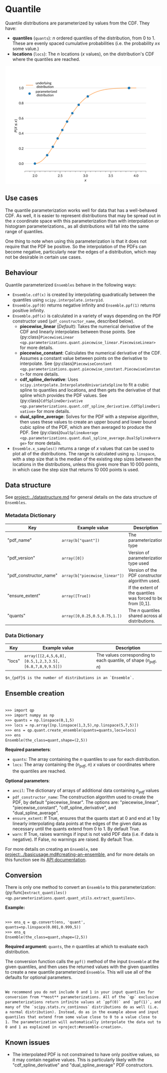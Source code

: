 # Quantile

Quantile distributions are parameterized by values from the CDF. They have:

- **quantiles** (`quants`): $n$ ordered quantiles of the distribution, from 0 to 1. These are evenly spaced cumulative probabilities (i.e. the probability $x \leq$ some value.)
- **locations** (`locs`): The $n$ locations ($x$ values), on the distribution's CDF where the quantiles are reached.

![quant-example](../../assets/quant-rayleigh-example.svg)

## Use cases

The quantile parameterization works well for data that has a well-behaved CDF. As well, it is easier to represent distributions that may be spread out in the $x$ coordinate space with this parameterization than with interpolation or histogram parameterizations., as all distributions will fall into the same range of quantiles.

One thing to note when using this parameterization is that it does not require that the PDF be positive. So the interpolation of the PDFs can become negative, particularly near the edges of a distribution, which may not be desirable in certain use cases.

## Behaviour

Quantile parameterized `Ensembles` behave in the following ways:

- `Ensemble.cdf(x)` is created by interpolating quadratically between the quantiles using `scipy.interpolate.interp1d`.
- `Ensemble.ppf(0)` returns negative infinity and `Ensemble.ppf(1)` returns positive infinity.
- `Ensemble.pdf(x)` is calculated in a variety of ways depending on the PDF constructor used (`pdf_constructor_name`, described below).
  - **piecewise_linear** (_Default_): Takes the numerical derivative of the CDF and linearly interpolates between those points. See {py:class}`PiecewiseLinear <qp.parameterizations.quant.piecewise_linear.PiecewiseLinear>` for more details.
  - **piecewise_constant**: Calculates the numerical derivative of the CDF. Assumes a constant value between points on the derivative to interpolate. See {py:class}`PiecewiseConstant <qp.parameterizations.quant.piecewise_constant.PiecewiseConstant>` for more details.
  - **cdf_spline_derivative**: Uses `scipy.interpolate.InterpolatedUnivariateSpline` to fit a cubic spline to quantiles and locations, and then gets the derivative of that spline which provides the PDF values. See {py:class}`CdfSplineDerivative <qp.parameterizations.quant.cdf_spline_derivative.CdfSplineDerivative>` for more details.
  - **dual_spline_average**: Solves for the PDF with a stepwise algorithm, then uses these values to create an upper bound and lower bound cubic spline of the PDF, which are then averaged to produce the PDF. See {py:class}`DualSplineAverage <qp.parameterizations.quant.dual_spline_average.DualSplineAverage>` for more details.
- `Ensemble.x_samples()` returns a range of $x$ values that can be used to plot all of the distributions. The range is calculated using `np.linspace`, with a step size that is the median of the existing step sizes between the locations in the distributions, unless this gives more than 10 000 points, in which case the step size that returns 10 000 points is used.

## Data structure

See <project:../datastructure.md> for general details on the data structure of `Ensembles`.

### Metadata Dictionary

| Key                    | Example value                  | Description                                                 |
| ---------------------- | ------------------------------ | ----------------------------------------------------------- |
| "pdf_name"             | `array(b["quant"])`            | The parameterization type                                   |
| "pdf_version"          | `array([0])`                   | Version of parameterization type used                       |
| "pdf_constructor_name" | `array(b["piecewise_linear"])` | Version of the PDF constructor algorithm used.              |
| "ensure_extent"        | `array([True])`                | If the extent of the quantiles was forced to be from [0,1]. |
| "quants"               | `array([0,0.25,0.5,0.75,1.])`  | The $n$ quantiles shared across all distributions.          |

### Data Dictionary

| Key    | Example value                                          | Description                                                          |
| ------ | ------------------------------------------------------ | -------------------------------------------------------------------- |
| "locs" | `array([[2,4,5,6,8],[0.5,1,2,3,3.5],[6.8,7,8,9,9.5]])` | The values corresponding to each quantile, of shape ($n_{pdf}$, $n$) |

```{note}
$n_{pdf}$ is the number of distributions in an `Ensemble`.
```

## Ensemble creation

```{doctest}

>>> import qp
>>> import numpy as np
>>> quants = np.linspace(0,1,5)
>>> locs = np.array([np.linspace(1,3,5),np.linspace(5,7,5)])
>>> ens = qp.quant.create_ensemble(quants=quants,locs=locs)
>>> ens
Ensemble(the_class=quant,shape=(2,5))

```

**Required parameters**:

- `quants`: The array containing the $n$ quantiles to use for each distribution.
- `locs`: The array containing the ($n_{pdf}$, $n$) $x$ values or coordinates where the quantiles are reached.

**Optional parameters**:

- `ancil`: The dictionary of arrays of additional data containing $n_{pdf}$ values
- `pdf_constructor_name`: The construction algorithm used to create the PDF, by default "piecewise_linear". The options are: "piecewise_linear", "piecewise_constant", "cdf_spline_derivative", and "dual_spline_average".
- `ensure_extent`: If True, ensures that the quants start at 0 and end at 1 by linearly interpolating data points at the edges of the given data as necessary until the quants extend from 0 to 1. By default True.
- `warn`: If True, raises warnings if input is not valid PDF data (i.e. if data is negative). If False, no warnings are raised. By default True.

For more details on creating an `Ensemble`, see <project:../basicusage.md#creating-an-ensemble>, and for more details on this function see its [API documentation](#qp.quant_gen.create_ensemble).

## Conversion

There is only one method to convert an `Ensemble` to this parameterization: {py:func}`extract_quantiles() <qp.parameterizations.quant.quant_utils.extract_quantiles>`.

**Example:**

```{doctest}

>>> ens_q = qp.convert(ens, 'quant', quants=np.linspace(0.001,0.999,5))
>>> ens_q
Ensemble(the_class=quant,shape=(2,5))

```

**Required argument:** `quants`, the $n$ quantiles at which to evaluate each distribution.

The conversion function calls the `ppf()` method of the input `Ensemble` at the given quantiles, and then uses the returned values with the given quantiles to create a new quantile parameterized `Ensemble`. This will use all of the defaults for optional parameters.

```{warning}

We recommend you do not include 0 and 1 in your input quantiles for conversion from **most** parameterizations. All of the `qp` exclusive parameterizations return infinite values at `ppf(0)` and `ppf(1)`, and many of the `scipy.stats.rv_continous` distributions do as well (i.e. a normal distribution). Instead, do as in the example above and input quantiles that extend from some value close to 0 to a value close to 1. The parameterization will automatically interpolate the data out to 0 and 1 as explained in <project:#ensemble-creation>.

```

## Known issues

- The interpolated PDF is not constrained to have only positive values, so it may contain negative values. This is particularly likely with the "cdf_spline_derivative" and "dual_spline_average" PDF constructors.
